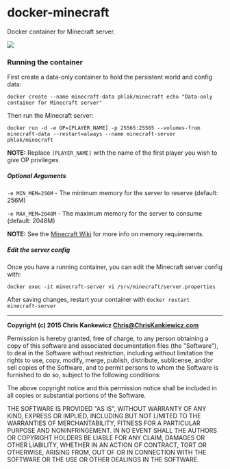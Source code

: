 docker-minecraft
================

Docker container for Minecraft server.

[![](https://badge.imagelayers.io/phlak/minecraft:latest.svg)](https://imagelayers.io/?images=phlak/minecraft:latest 'Get your own badge on imagelayers.io')


### Running the container

First create a data-only container to hold the persistent world and config data:

    docker create --name minecraft-data phlak/minecraft echo "Data-only container for Minecraft server"

Then run the Minecraft server:

    docker run -d -e OP=[PLAYER_NAME] -p 25565:25565 --volumes-from minecraft-data --restart=always --name minecraft-server phlak/minecraft

**NOTE:** Replace `[PLAYER_NAME]` with the name of the first player you wish to give OP privileges.


##### Optional Arguments

`-e MIN_MEM=256M` - The minimum memory for the server to reserve (default: 256M)

`-e MAX_MEM=2048M` - The maximum memory for the server to consume (default: 2048M)

**NOTE:** See the [Minecraft Wiki](http://minecraft.gamepedia.com/Server/Requirements) for more info
on memory requirements.


##### Edit the server config

Once you have a running container, you can edit the Minecraft server config with:

    docker exec -it minecraft-server vi /srv/minecraft/server.properties

After saving changes, restart your container with `docker restart minecraft-server`


-----

**Copyright (c) 2015 Chris Kankewicz <Chris@ChrisKankiewicz.com>**

Permission is hereby granted, free of charge, to any person obtaining a copy
of this software and associated documentation files (the "Software"), to deal
in the Software without restriction, including without limitation the rights
to use, copy, modify, merge, publish, distribute, sublicense, and/or sell
copies of the Software, and to permit persons to whom the Software is
furnished to do so, subject to the following conditions:

The above copyright notice and this permission notice shall be included in
all copies or substantial portions of the Software.

THE SOFTWARE IS PROVIDED "AS IS", WITHOUT WARRANTY OF ANY KIND, EXPRESS OR
IMPLIED, INCLUDING BUT NOT LIMITED TO THE WARRANTIES OF MERCHANTABILITY,
FITNESS FOR A PARTICULAR PURPOSE AND NONINFRINGEMENT. IN NO EVENT SHALL THE
AUTHORS OR COPYRIGHT HOLDERS BE LIABLE FOR ANY CLAIM, DAMAGES OR OTHER
LIABILITY, WHETHER IN AN ACTION OF CONTRACT, TORT OR OTHERWISE, ARISING FROM,
OUT OF OR IN CONNECTION WITH THE SOFTWARE OR THE USE OR OTHER DEALINGS IN
THE SOFTWARE.
